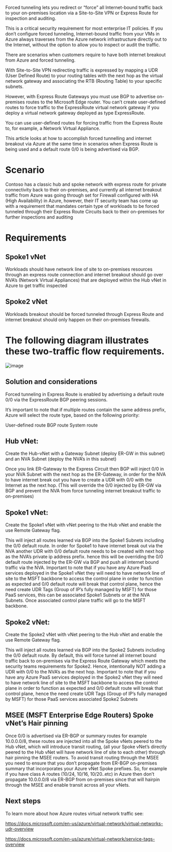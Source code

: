 
Forced tunneling lets you redirect or “force” all Internet-bound traffic back to your on-premises location via a Site-to-Site VPN or Express Route for inspection and auditing.

This is a critical security requirement for most enterprise IT policies. If you don’t configure forced tunneling, Internet-bound traffic from your VMs in Azure always traverses from the Azure network infrastructure directly out to the Internet, without the option to allow you to inspect or audit the traffic.

There are scenarios when customers require to have both internet breakout from Azure and forced tunneling.

With Site-to-Site VPN redirecting traffic is expressed by mapping a UDR (User Defined Route) to your routing tables with the next hop as the virtual network gateway and associating the RTB (Routing Table) to your specific subnets.

However, with Express Route Gateways you must use BGP to advertise on-premises routes to the Microsoft Edge router. You can’t create user-defined routes to force traffic to the ExpressRoute virtual network gateway if you deploy a virtual network gateway deployed as type ExpressRoute.

You can use user-defined routes for forcing traffic from the Express Route to, for example, a Network Virtual Appliance.

This article looks at how to accomplish forced tunnelling and internet breakout via Azure at the same time in scenarios when Express Route is being used and a default route 0/0 is being advertised via BGP.

# Scenario

Contoso has a classic hub and spoke network with express route for private connectivity back to their on-premises, and currently all internet breakout traffic from Azure was going through set for Firewall configured with HA (High Availability) in Azure, however, their IT security team has come up with a requirement that mandates certain type of workloads to be forced tunneled through their Express Route Circuits back to their on-premises for further inspections and auditing

# Requirements

## Spoke1 vNet

Workloads should have network line of site to on-premises resources through an express route connection and internet breakout should go over NVA’s (Network Virtual Appliances) that are deployed within the Hub vNet in Azure to get traffic inspected

## Spoke2 vNet

Workloads breakout should be forced tunneled through Express Route and internet breakout should only happen on their on-premises firewalls.

# The following diagram illustrates these two-traffic flow requirements.

![image](https://user-images.githubusercontent.com/81341827/187049985-e406e73b-ede5-4a68-9f8b-8c1a834bbdc1.png)



## Solution and considerations

Forced tunneling in Express Route is enabled by advertising a default route 0/0 via the ExpressRoute BGP peering sessions.

It’s important to note that if multiple routes contain the same address prefix, Azure will select the route type, based on the following priority:

User-defined route
BGP route
System route

## Hub vNet:

Create the Hub-vNet with a Gateway Subnet (deploy ER-GW in this subnet) and an NVA Subnet (deploy the NVA’s in this subnet)

Once you link ER-Gateway to the Express Circuit then BGP will inject 0/0 in your NVA Subnet with the next hop as the ER-Gateway, in order for the NVA to have internet break out you have to create a UDR with 0/0 with the Internet as the next hop. (This will override the 0/0 injected by ER-GW via BGP and prevent the NVA from force tunneling internet breakout traffic to on-premises)

## Spoke1 vNet:

Create the Spoke1 vNet with vNet peering to the Hub vNet and enable the use Remote Gateway flag.

This will inject all routes learned via BGP into the Spoke1 Subnets including the 0/0 default route. In order for Spoke1 to have internet break out via the NVA another UDR with 0/0 default route needs to be created with next hop as the NVA’s private ip address prefix. hence this will be overriding the 0/0 default route injected by the ER-GW via BGP and push all internet bound traffic via the NVA.
Important to note that if you have any Azure PaaS services deployed in the Spoke1 vNet they will need to have network line of site to the MSFT backbone to access the control plane in order to function as expected and 0/0 default route will break that control plane, hence the need create UDR Tags (Group of IP’s fully managed by MSFT) for those PaaS services, this can be associated Spoke1 Subnets or at the NVA Subnets. Once associated control plane traffic will go to the MSFT backbone.

## Spoke2 vNet:

Create the Spoke2 vNet with vNet peering to the Hub vNet and enable the use Remote Gateway flag.

This will inject all routes learned via BGP into the Spoke2 Subnets including the 0/0 default route. By default, this will force tunnel all internet bound traffic back to on-premises via the Express Route Gateway which meets the security teams requirements for Spoke2. Hence, intentionally NOT adding a UDR with 0/0 to the NVA’s as the next hop.
Important to note that if you have any Azure PaaS services deployed in the Spoke2 vNet they will need to have network line of site to the MSFT backbone to access the control plane in order to function as expected and 0/0 default route will break that control plane, hence the need create UDR Tags (Group of IP’s fully managed by MSFT) for those PaaS services associated Spoke2 Subnets

## MSEE (MSFT Enterprise Edge Routers) Spoke vNet’s Hair pinning

Once 0/0 is advertised via ER-BGP or summary routes for example 10.0.0.0/8, these routes are injected into all the Spoke vNets peered to the Hub vNet, which will introduce transit routing, (all your Spoke vNet’s directly peered to the Hub vNet will have network line of site to each other) through hair pinning the MSEE routers. To avoid transit routing through the MSEE you need to ensure that you don’t propagate from ER-BGP on-premises summary that incorporates your Azure vNet Spoke prefixes. So, for example if you have class A routes (10/24, 10/16, 10/20..etc) in Azure then don’t propagate 10.0.0.0/8 via ER-BGP from on-premises since that will hairpin through the MSEE and enable transit across all your vNets.

## Next steps
To learn more about how Azure routes virtual network traffic see:

https://docs.microsoft.com/en-us/azure/virtual-network/virtual-networks-udr-overview

https://docs.microsoft.com/en-us/azure/virtual-network/service-tags-overview

